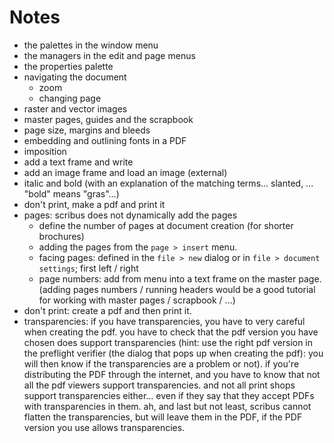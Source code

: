 # Notes

- the palettes in the window menu
- the managers in the edit and page menus
- the properties palette
- navigating the document
  - zoom
  - changing page
- raster and vector images
- master pages, guides and the scrapbook
- page size, margins and bleeds
- embedding and outlining fonts in a PDF
- imposition
- add a text frame and write
- add an image frame and load an image (external)
- italic and bold (with an explanation of the matching terms... slanted, ... "bold" means "gras"...)
- don't print, make a pdf and print it
- pages: scribus does not dynamically add the pages
  - define the number of pages at document creation (for shorter brochures)
  - adding the pages from the `page > insert` menu.
  - facing pages: defined in the `file > new` dialog or in `file > document settings`; first left / right
  - page numbers: add from menu into a text frame on the master page. (adding pages numbers / running headers would be a good tutorial for working with master pages / scrapbook / ...)
- don't print: create a pdf and then print it.
- transparencies: if you have transparencies, you have to very careful when creating the pdf. you have to check that the pdf version you have chosen does support transparencies (hint: use the right pdf version in the preflight verifier (the dialog that pops up when creating the pdf): you will then know if the transparencies are a problem or not). if you're distributing the PDF through the internet, and you have to know that not all the pdf viewers support transparencies. and not all print shops support transparencies either... even if they say that they accept PDFs with transparencies in them. ah, and last but not least, scribus cannot flatten the transparencies, but will leave them in the PDF, if the PDF version you use allows transparencies.

